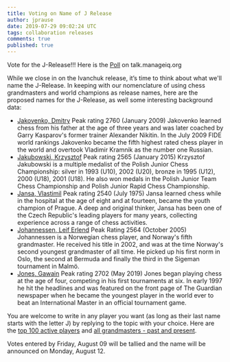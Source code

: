 ```yaml
---
title: Voting on Name of J Release
author: jprause
date: 2019-07-29 09:02:24 UTC
tags: collaboration releases
comments: true
published: true
---
```


Vote for the J-Release!!! Here is the [Poll](http://talk.manageiq.org/t/name-of-j-release/????) on talk.manageiq.org

While we close in on the Ivanchuk release, it’s time to think about what we'll name the J-Release.  In keeping with our nomenclature of using chess grandmasters and world champions as release names, here are the proposed names for the J-Release, as well some interesting background data:

- [Jakovenko, Dmitry](https://en.wikipedia.org/wiki/Dmitry_Jakovenko) Peak rating 2760 (January 2009)
Jakovenko learned chess from his father at the age of three years and was later coached by Garry Kasparov's former trainer Alexander Nikitin. In the July 2009 FIDE world rankings Jakovenko became the fifth highest rated chess player in the world and overtook Vladimir Kramnik as the number one Russian.
- [Jakubowski, Krzysztof](https://en.wikipedia.org/wiki/Krzysztof_Jakubowski) Peak rating 2565 (January 2015)
Krzysztof Jakubowski is a multiple medalist of the Polish Junior Chess Championship: silver in 1993 (U10), 2002 (U20), bronze in 1995 (U12), 2000 (U18), 2001 (U18). He also won medals in the Polish Junior Team Chess Championship and Polish Junior Rapid Chess Championship.
- [Jansa, Vlastimil](https://en.wikipedia.org/wiki/Vlastimil_Jansa) Peak rating 2540 (July 1975)
Jansa learned chess while in the hospital at the age of eight and at fourteen, became the youth champion of Prague. A deep and original thinker, Jansa has been one of the Czech Republic's leading players for many years, collecting experience across a range of chess activities.
- [Johannessen, Leif Erlend](https://en.wikipedia.org/wiki/Leif_Erlend_Johannessen) Peak Rating 2564 (October 2005)
Johannessen is a Norwegian chess player, and Norway's fifth grandmaster. He received his title in 2002, and was at the time Norway's second youngest grandmaster of all time. He picked up his first norm in Oslo, the second at Bermuda and finally the third in the Sigeman tournament in Malmö.
- [Jones, Gawain](https://en.wikipedia.org/wiki/Gawain_Jones) Peak rating 2702 (May 2019)
Jones began playing chess at the age of four, competing in his first tournaments at six. In early 1997 he hit the headlines and was featured on the front page of The Guardian newspaper when he became the youngest player in the world ever to beat an International Master in an official tournament game.

You are welcome to write in any player you want (as long as their last name starts with the letter J) by replying to the topic with your choice.  Here are the [top 100 active players](http://2700chess.com/?per-page=100) and [all grandmasters - past and present](https://en.wikipedia.org/wiki/List_of_chess_grandmasters).

Votes entered by Friday, August 09 will be tallied and the name will be announced on Monday, August 12.
